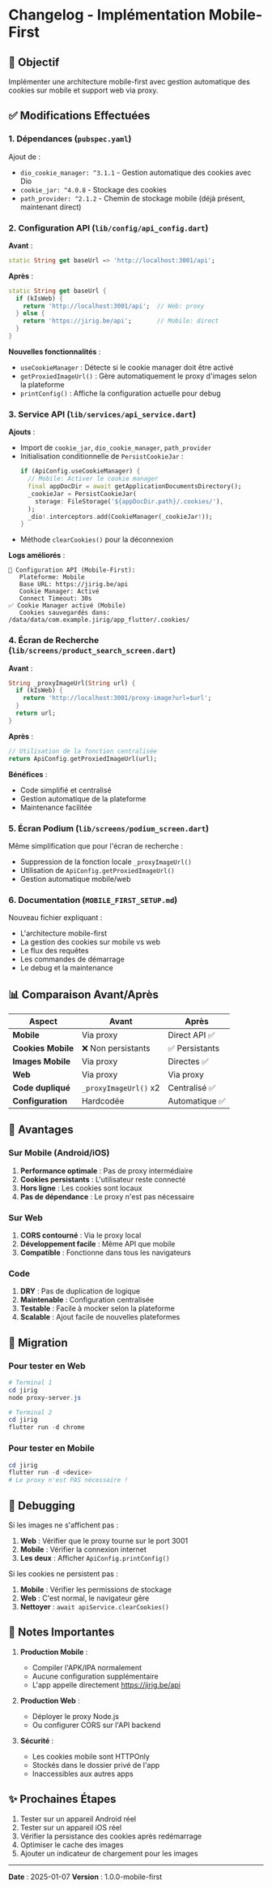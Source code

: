 # Changelog - Implémentation Mobile-First

## 🎯 Objectif
Implémenter une architecture mobile-first avec gestion automatique des cookies sur mobile et support web via proxy.

## ✅ Modifications Effectuées

### 1. **Dépendances** (`pubspec.yaml`)
Ajout de :
- `dio_cookie_manager: ^3.1.1` - Gestion automatique des cookies avec Dio
- `cookie_jar: ^4.0.8` - Stockage des cookies
- `path_provider: ^2.1.2` - Chemin de stockage mobile (déjà présent, maintenant direct)

### 2. **Configuration API** (`lib/config/api_config.dart`)
**Avant** :
```dart
static String get baseUrl => 'http://localhost:3001/api';
```

**Après** :
```dart
static String get baseUrl {
  if (kIsWeb) {
    return 'http://localhost:3001/api';  // Web: proxy
  } else {
    return 'https://jirig.be/api';       // Mobile: direct
  }
}
```

**Nouvelles fonctionnalités** :
- `useCookieManager` : Détecte si le cookie manager doit être activé
- `getProxiedImageUrl()` : Gère automatiquement le proxy d'images selon la plateforme
- `printConfig()` : Affiche la configuration actuelle pour debug

### 3. **Service API** (`lib/services/api_service.dart`)
**Ajouts** :
- Import de `cookie_jar`, `dio_cookie_manager`, `path_provider`
- Initialisation conditionnelle de `PersistCookieJar` :
  ```dart
  if (ApiConfig.useCookieManager) {
    // Mobile: Activer le cookie manager
    final appDocDir = await getApplicationDocumentsDirectory();
    _cookieJar = PersistCookieJar(
      storage: FileStorage('${appDocDir.path}/.cookies/'),
    );
    _dio!.interceptors.add(CookieManager(_cookieJar!));
  }
  ```
- Méthode `clearCookies()` pour la déconnexion

**Logs améliorés** :
```
🔧 Configuration API (Mobile-First):
   Plateforme: Mobile
   Base URL: https://jirig.be/api
   Cookie Manager: Activé
   Connect Timeout: 30s
✅ Cookie Manager activé (Mobile)
   Cookies sauvegardés dans: /data/data/com.example.jirig/app_flutter/.cookies/
```

### 4. **Écran de Recherche** (`lib/screens/product_search_screen.dart`)
**Avant** :
```dart
String _proxyImageUrl(String url) {
  if (kIsWeb) {
    return 'http://localhost:3001/proxy-image?url=$url';
  }
  return url;
}
```

**Après** :
```dart
// Utilisation de la fonction centralisée
return ApiConfig.getProxiedImageUrl(url);
```

**Bénéfices** :
- Code simplifié et centralisé
- Gestion automatique de la plateforme
- Maintenance facilitée

### 5. **Écran Podium** (`lib/screens/podium_screen.dart`)
Même simplification que pour l'écran de recherche :
- Suppression de la fonction locale `_proxyImageUrl()`
- Utilisation de `ApiConfig.getProxiedImageUrl()`
- Gestion automatique mobile/web

### 6. **Documentation** (`MOBILE_FIRST_SETUP.md`)
Nouveau fichier expliquant :
- L'architecture mobile-first
- La gestion des cookies sur mobile vs web
- Le flux des requêtes
- Les commandes de démarrage
- Le debug et la maintenance

## 📊 Comparaison Avant/Après

| Aspect | Avant | Après |
|--------|-------|-------|
| **Mobile** | Via proxy | Direct API ✅ |
| **Cookies Mobile** | ❌ Non persistants | ✅ Persistants |
| **Images Mobile** | Via proxy | Directes ✅ |
| **Web** | Via proxy | Via proxy |
| **Code dupliqué** | `_proxyImageUrl()` x2 | Centralisé ✅ |
| **Configuration** | Hardcodée | Automatique ✅ |

## 🚀 Avantages

### Sur Mobile (Android/iOS)
1. **Performance optimale** : Pas de proxy intermédiaire
2. **Cookies persistants** : L'utilisateur reste connecté
3. **Hors ligne** : Les cookies sont locaux
4. **Pas de dépendance** : Le proxy n'est pas nécessaire

### Sur Web
1. **CORS contourné** : Via le proxy local
2. **Développement facile** : Même API que mobile
3. **Compatible** : Fonctionne dans tous les navigateurs

### Code
1. **DRY** : Pas de duplication de logique
2. **Maintenable** : Configuration centralisée
3. **Testable** : Facile à mocker selon la plateforme
4. **Scalable** : Ajout facile de nouvelles plateformes

## 🔄 Migration

### Pour tester en Web
```powershell
# Terminal 1
cd jirig
node proxy-server.js

# Terminal 2
cd jirig
flutter run -d chrome
```

### Pour tester en Mobile
```powershell
cd jirig
flutter run -d <device>
# Le proxy n'est PAS nécessaire !
```

## 🐛 Debugging

Si les images ne s'affichent pas :
1. **Web** : Vérifier que le proxy tourne sur le port 3001
2. **Mobile** : Vérifier la connexion internet
3. **Les deux** : Afficher `ApiConfig.printConfig()`

Si les cookies ne persistent pas :
1. **Mobile** : Vérifier les permissions de stockage
2. **Web** : C'est normal, le navigateur gère
3. **Nettoyer** : `await apiService.clearCookies()`

## 📝 Notes Importantes

1. **Production Mobile** : 
   - Compiler l'APK/IPA normalement
   - Aucune configuration supplémentaire
   - L'app appelle directement https://jirig.be/api

2. **Production Web** :
   - Déployer le proxy Node.js
   - Ou configurer CORS sur l'API backend

3. **Sécurité** :
   - Les cookies mobile sont HTTPOnly
   - Stockés dans le dossier privé de l'app
   - Inaccessibles aux autres apps

## ✨ Prochaines Étapes

1. Tester sur un appareil Android réel
2. Tester sur un appareil iOS réel
3. Vérifier la persistance des cookies après redémarrage
4. Optimiser le cache des images
5. Ajouter un indicateur de chargement pour les images

---

**Date** : 2025-01-07
**Version** : 1.0.0-mobile-first

